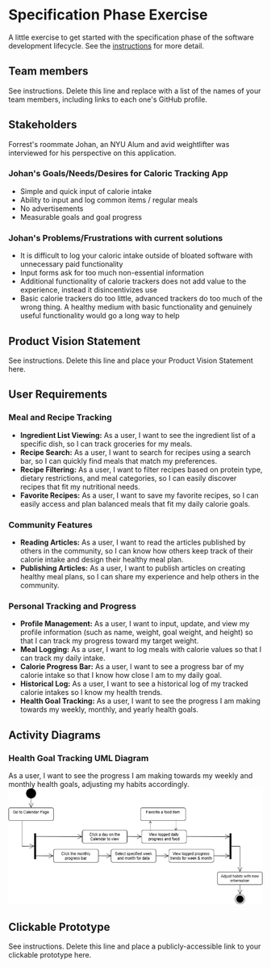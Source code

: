 # Specification Phase Exercise

A little exercise to get started with the specification phase of the software development lifecycle. See the [instructions](instructions.md) for more detail.

## Team members

See instructions. Delete this line and replace with a list of the names of your team members, including links to each one's GitHub profile.

## Stakeholders

Forrest's roommate Johan, an NYU Alum and avid weightlifter was interviewed for his perspective on this application.

### Johan's Goals/Needs/Desires for Caloric Tracking App
- Simple and quick input of calorie intake
- Ability to input and log common items / regular meals
- No advertisements
- Measurable goals and goal progress

### Johan's Problems/Frustrations with current solutions
- It is difficult to log your caloric intake outside of bloated software with unnecessary paid functionality
- Input forms ask for too much non-essential information
- Additional functionality of calorie trackers does not add value to the experience, instead it disincentivizes use
- Basic calorie trackers do too little, advanced trackers do too much of the wrong thing. A healthy medium with basic functionality and genuinely useful functionality would go a long way to help

## Product Vision Statement

See instructions. Delete this line and place your Product Vision Statement here.

## User Requirements

### Meal and Recipe Tracking
- **Ingredient List Viewing:** As a user, I want to see the ingredient list of a specific dish, so I can track groceries for my meals.
- **Recipe Search:** As a user, I want to search for recipes using a search bar, so I can quickly find meals that match my preferences.
- **Recipe Filtering:** As a user, I want to filter recipes based on protein type, dietary restrictions, and meal categories, so I can easily discover recipes that fit my nutritional needs.
- **Favorite Recipes:** As a user, I want to save my favorite recipes, so I can easily access and plan balanced meals that fit my daily calorie goals.

### Community Features
- **Reading Articles:** As a user, I want to read the articles published by others in the community, so I can know how others keep track of their calorie intake and design their healthy meal plan.
- **Publishing Articles:** As a user, I want to publish articles on creating healthy meal plans, so I can share my experience and help others in the community.

### Personal Tracking and Progress
- **Profile Management:** As a user, I want to input, update, and view my profile information (such as name, weight, goal weight, and height) so that I can track my progress toward my target weight.
- **Meal Logging:** As a user, I want to log meals with calorie values so that I can track my daily intake.
- **Calorie Progress Bar:** As a user, I want to see a progress bar of my calorie intake so that I know how close I am to my daily goal.
- **Historical Log:** As a user, I want to see a historical log of my tracked calorie intakes so I know my health trends.
- **Health Goal Tracking:** As a user, I want to see the progress I am making towards my weekly, monthly, and yearly health goals.

## Activity Diagrams

### Health Goal Tracking UML Diagram
As a user, I want to see the progress I am making towards my weekly and monthly health goals, adjusting my habits accordingly.
![Health Goals UML Diagram](images/UML1.png)

## Clickable Prototype

See instructions. Delete this line and place a publicly-accessible link to your clickable prototype here.
